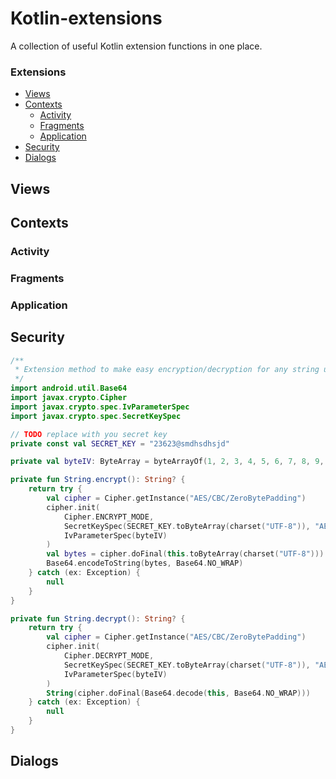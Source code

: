 # Kotlin-extensions
A collection of useful Kotlin extension functions in one place.

### Extensions
* [Views](#views)
* [Contexts](#contexts)
  * [Activity](#activity)
  * [Fragments](#fragments)
  * [Application](#application)
* [Security](#security)
* [Dialogs](#dialogs)


## Views

## Contexts

### Activity

### Fragments

### Application

## Security
```kotlin
/**
 * Extension method to make easy encryption/decryption for any string using AES .
 */
import android.util.Base64
import javax.crypto.Cipher
import javax.crypto.spec.IvParameterSpec
import javax.crypto.spec.SecretKeySpec

// TODO replace with you secret key
private const val SECRET_KEY = "23623@smdhsdhsjd"

private val byteIV: ByteArray = byteArrayOf(1, 2, 3, 4, 5, 6, 7, 8, 9, 10, 11, 12, 13, 14, 15, 16)

private fun String.encrypt(): String? {
    return try {
        val cipher = Cipher.getInstance("AES/CBC/ZeroBytePadding")
        cipher.init(
            Cipher.ENCRYPT_MODE,
            SecretKeySpec(SECRET_KEY.toByteArray(charset("UTF-8")), "AES"),
            IvParameterSpec(byteIV)
        )
        val bytes = cipher.doFinal(this.toByteArray(charset("UTF-8")))
        Base64.encodeToString(bytes, Base64.NO_WRAP)
    } catch (ex: Exception) {
        null
    }
}

private fun String.decrypt(): String? {
    return try {
        val cipher = Cipher.getInstance("AES/CBC/ZeroBytePadding")
        cipher.init(
            Cipher.DECRYPT_MODE,
            SecretKeySpec(SECRET_KEY.toByteArray(charset("UTF-8")), "AES"),
            IvParameterSpec(byteIV)
        )
        String(cipher.doFinal(Base64.decode(this, Base64.NO_WRAP)))
    } catch (ex: Exception) {
        null
    }
}
```

## Dialogs
